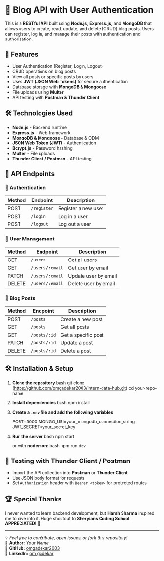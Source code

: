 # 📝 Blog API with User Authentication

This is a **RESTful API** built using **Node.js**, **Express.js**, and **MongoDB** that allows users to create, read, update, and delete (CRUD) blog posts. Users can register, log in, and manage their posts with authentication and authorization.

## 🚀 Features
- User Authentication (Register, Login, Logout)
- CRUD operations on blog posts
- View all posts or specific posts by users
- Uses **JWT (JSON Web Tokens)** for secure authentication
- Database storage with **MongoDB & Mongoose**
- File uploads using **Multer**
- API testing with **Postman & Thunder Client**

## 🛠️ Technologies Used
- **Node.js** - Backend runtime
- **Express.js** - Web framework
- **MongoDB & Mongoose** - Database & ODM
- **JSON Web Token (JWT)** - Authentication
- **Bcrypt.js** - Password hashing
- **Multer** - File uploads
- **Thunder Client / Postman** - API testing

## 📂 API Endpoints

### 🔹 Authentication
| Method | Endpoint | Description |
|--------|----------|-------------|
| POST | `/register` | Register a new user |
| POST | `/login` | Log in a user |
| POST | `/logout` | Log out a user |

### 🔹 User Management
| Method | Endpoint | Description |
|--------|----------|-------------|
| GET | `/users` | Get all users |
| GET | `/users/:email` | Get user by email |
| PATCH | `/users/:email` | Update user by email |
| DELETE | `/users/:email` | Delete user by email |

### 🔹 Blog Posts
| Method | Endpoint | Description |
|--------|----------|-------------|
| POST | `/posts` | Create a new post |
| GET | `/posts` | Get all posts |
| GET | `/posts/:id` | Get a specific post |
| PATCH | `/posts/:id` | Update a post |
| DELETE | `/posts/:id` | Delete a post |

## 🛠️ Installation & Setup
1. **Clone the repository**
   bash
   git clone (https://github.com/omgadekar2003/intern-data-hub.git)
   cd your-repo-name
   
2. **Install dependencies**
   bash
   npm install
  
3. **Create a `.env` file and add the following variables**
   
   PORT=5000
   MONGO_URI=your_mongodb_connection_string
   JWT_SECRET=your_secret_key
 
4. **Run the server**
   bash
   npm start
   
   or with **nodemon**:
   bash
   npm run dev


## 🎯 Testing with Thunder Client / Postman
- Import the API collection into **Postman** or **Thunder Client**
- Use JSON body format for requests
- Set `Authorization` header with `Bearer <token>` for protected routes

## 🏆 Special Thanks
I never wanted to learn backend development, but **Harsh Sharma** inspired me to dive into it. Huge shoutout to **Sheryians Coding School**. **APPRECIATED!** 🎉

---

💡 *Feel free to contribute, open issues, or fork this repository!*  
📌 **Author:** *Your Name*  
📌 **GitHub:** [omgadekar2003](https://github.com/omgadekar2003)  
📌 **LinkedIn:** [om gadekar](https://linkedin.com/in/omgadekar)
